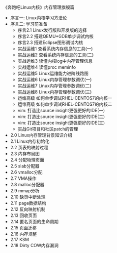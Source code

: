 《奔跑吧Linux内核》内存管理旗舰篇

- 序言一: Linux内核学习方法论
- 序言二: 学习前准备
    - 序言2.1 Linux发行版和开发版的选择
    - 序言2.2 搭建QEMU+GDB单步调试内核
    - 序言2.3 搭建Eclipse图形调试内核
    - 实战运维1 查看系统内存信息的工具(一)
    - 实战运维2 查看系统内存信息的工具(二)
    - 实战运维3 读懂内核log中内存管理信息
    - 实战运维4 读懂proc meminfo
    - 实战运维5 Linux运维能力进阶线路图
    - 实战运维6 Linux内存管理参数调优(一)
    - 实战运维7 Linux内存管理参数调优(二)
    - 实战运维8 Linux内存管理参数调优(三)
    - 运维高级 如何单步调试RHEL-CENTOS7的内核一
    - 运维高级 如何单步调试RHEL-CENTOS7的内核二
    - vim: 打造比source insight更强更好的IDE(一)
    - vim: 打造比source insight更强更好的IDE(二)
    - vim: 打造比source insight更强更好的IDE(三)
    - 实战Git项目和社区patch的管理
- 2.0 Linux内存管理背景知识介绍
- 2.1 Linux内存初始化
- 2.2 页表的映射过程
- 2.3 内存布局图
- 2.4 分配物理页面
- 2.5 slab分配器
- 2.6 vmalloc分配
- 2.7 VMA操作
- 2.8 malloc分配器
- 2.9 mmap分析
- 2.10 缺页中断处理
- 2.11 page数据结构
- 2.12 反向映射机制
- 2.13 回收页面
- 2.14 匿名页面的生命周期
- 2.15 页面迁移
- 2.16 内存规整
- 2.17 KSM
- 2.18 Dirty COW内存漏洞